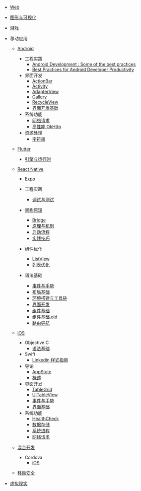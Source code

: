   - [Web](/Web/README.md)
    
  - [图形与可视化](/图形与可视化/README.md)
    
  - [游戏](/游戏/README.md)
    
  - 移动应用
    - [Android](/移动应用/Android/README.md)
      - 工程实践
        - [Android Development : Some of the best practices](/移动应用/Android/工程实践/Android%20Development%20:%20Some%20of%20the%20best%20practices.md)
        - [Best Practices for Android Developer Productivity](/移动应用/Android/工程实践/Best%20Practices%20for%20Android%20Developer%20Productivity.md)
      - 界面开发
        - [ActionBar](/移动应用/Android/界面开发/ActionBar.md)
        - [Activity](/移动应用/Android/界面开发/Activity.md)
        - [AdapterView](/移动应用/Android/界面开发/AdapterView.md)
        - [Gallery](/移动应用/Android/界面开发/Gallery.md)
        - [RecycleView](/移动应用/Android/界面开发/RecycleView.md)
        - [界面开发基础](/移动应用/Android/界面开发/界面开发基础.md)
      - 系统功能
        - [网络请求](/移动应用/Android/系统功能/网络请求.md)
        - [高性能 OkHttp](/移动应用/Android/系统功能/高性能%20OkHttp.md)
      - 资源处理
        - [字符串](/移动应用/Android/资源处理/字符串.md)
    - [Flutter](/移动应用/Flutter/README.md)
      - [引擎与运行时](/移动应用/Flutter/引擎与运行时/README.md)
        
    - [React Native](/移动应用/React%20Native/README.md)
      - [Expo](/移动应用/React%20Native/Expo/README.md)
        
      - 工程实践
        - [调试与测试](/移动应用/React%20Native/工程实践/调试与测试.md)
      - [架构原理](/移动应用/React%20Native/架构原理/README.md)
        - [Bridge](/移动应用/React%20Native/架构原理/Bridge.md)
        - [原理与机制](/移动应用/React%20Native/架构原理/原理与机制.md)
        - [启动流程](/移动应用/React%20Native/架构原理/启动流程.md)
        - [实践技巧](/移动应用/React%20Native/架构原理/实践技巧.md)
      - 组件优化
        - [ListView](/移动应用/React%20Native/组件优化/ListView.md)
        - [列表优化](/移动应用/React%20Native/组件优化/列表优化.md)
      - 语法基础
        - [事件与手势](/移动应用/React%20Native/语法基础/事件与手势.md)
        - [布局基础](/移动应用/React%20Native/语法基础/布局基础.md)
        - [环境搭建与工具链](/移动应用/React%20Native/语法基础/环境搭建与工具链.md)
        - [界面开发](/移动应用/React%20Native/语法基础/界面开发.md)
        - [组件基础](/移动应用/React%20Native/语法基础/组件基础.md)
        - [组件基础.old](/移动应用/React%20Native/语法基础/组件基础.old.md)
        - [路由导航](/移动应用/React%20Native/语法基础/路由导航.md)
    - [iOS](/移动应用/iOS/README.md)
      - Objective C
        - [语法基础](/移动应用/iOS/Objective-C/语法基础.md)
      - Swift
        - [Linkedin 样式指南](/移动应用/iOS/Swift/Linkedin%20样式指南.md)
      - 导论
        - [AppStote](/移动应用/iOS/导论/AppStote.md)
        - [概述](/移动应用/iOS/导论/概述.md)
      - 界面开发
        - [TableGrid](/移动应用/iOS/界面开发/TableGrid.md)
        - [UITableView](/移动应用/iOS/界面开发/UITableView.md)
        - [事件与手势](/移动应用/iOS/界面开发/事件与手势.md)
        - [界面基础](/移动应用/iOS/界面开发/界面基础.md)
      - 系统功能
        - [HealthCheck](/移动应用/iOS/系统功能/HealthCheck.md)
        - [数据存储](/移动应用/iOS/系统功能/数据存储.md)
        - [系统进程](/移动应用/iOS/系统功能/系统进程.md)
        - [网络请求](/移动应用/iOS/系统功能/网络请求.md)
    - [混合开发](/移动应用/混合开发/README.md)
      - Cordova
        - [iOS](/移动应用/混合开发/Cordova/iOS.md)
    - [移动安全](/移动应用/移动安全/README.md)
      
  - [虚拟现实](/虚拟现实/README.md)
    